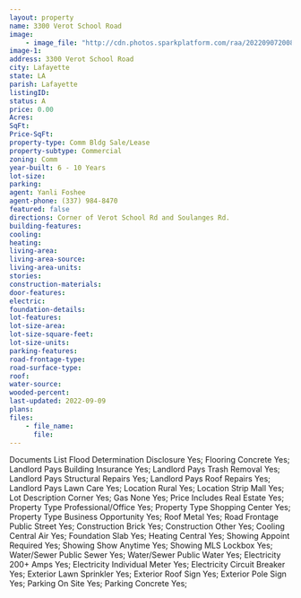 ```yaml
---
layout: property
name: 3300 Verot School Road
image:
    - image_file: "http://cdn.photos.sparkplatform.com/raa/20220907200810925694000000.jpg"
image-1:
address: 3300 Verot School Road
city: Lafayette
state: LA
parish: Lafayette
listingID: 
status: A
price: 0.00
Acres: 
SqFt: 
Price-SqFt: 
property-type: Comm Bldg Sale/Lease
property-subtype: Commercial
zoning: Comm
year-built: 6 - 10 Years
lot-size: 
parking: 
agent: Yanli Foshee
agent-phone: (337) 984-8470
featured: false
directions: Corner of Verot School Rd and Soulanges Rd.
building-features: 
cooling: 
heating: 
living-area: 
living-area-source: 
living-area-units: 
stories: 
construction-materials: 
door-features: 
electric: 
foundation-details: 
lot-features: 
lot-size-area: 
lot-size-square-feet: 
lot-size-units: 
parking-features: 
road-frontage-type: 
road-surface-type: 
roof: 
water-source: 
wooded-percent: 
last-updated: 2022-09-09
plans: 
files:
    - file_name:
      file:
---
```

Documents List	Flood Determination Disclosure	Yes;
Flooring	Concrete	Yes;
Landlord Pays	Building Insurance	Yes;
Landlord Pays	Trash Removal	Yes;
Landlord Pays	Structural Repairs	Yes;
Landlord Pays	Roof Repairs	Yes;
Landlord Pays	Lawn Care	Yes;
Location	Rural	Yes;
Location	Strip Mall	Yes;
Lot Description	Corner	Yes;
Gas	None	Yes;
Price Includes	Real Estate	Yes;
Property Type	Professional/Office	Yes;
Property Type	Shopping Center	Yes;
Property Type	Business Opportunity	Yes;
Roof	Metal	Yes;
Road Frontage	Public Street	Yes;
Construction	Brick	Yes;
Construction	Other	Yes;
Cooling	Central Air	Yes;
Foundation	Slab	Yes;
Heating	Central	Yes;
Showing	Appoint Required	Yes;
Showing	Show Anytime	Yes;
Showing	MLS Lockbox	Yes;
Water/Sewer	Public Sewer	Yes;
Water/Sewer	Public Water	Yes;
Electricity	200+ Amps	Yes;
Electricity	Individual Meter	Yes;
Electricity	Circuit Breaker	Yes;
Exterior	Lawn Sprinkler	Yes;
Exterior	Roof Sign	Yes;
Exterior	Pole Sign	Yes;
Parking	On Site	Yes;
Parking	Concrete	Yes;

